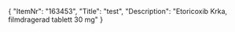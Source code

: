 {
  "ItemNr": "163453",
  "Title": "test",
  "Description": "Etoricoxib Krka, filmdragerad tablett 30 mg"
}